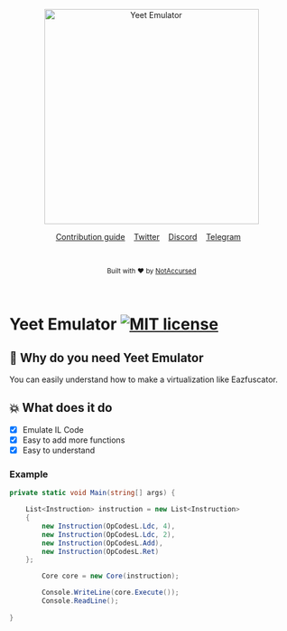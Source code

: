 <p align="center">
    <img width="380" height="380" src="https://i.imgur.com/kDkwJB9.png" alt="Yeet Emulator">
</p>

<p align="center">
    <a href="https://github.com/NotAccursed/Yeet-Emulator/issues">Contribution guide</a>&nbsp;&nbsp;&nbsp;
    <a href="https://twitter.com/ga_asaro">Twitter</a>&nbsp;&nbsp;&nbsp;
    <a href="https://discordapp.com/invite/f55n5tM">Discord</a>&nbsp;&nbsp;&nbsp;
    <a href="https://t.me/notaccursedtelegram">Telegram</a>&nbsp;&nbsp;&nbsp;
</p>

<br>

<p align="center">
  <sub>Built with ❤︎ by <a href="https://twitter.com/ga_asaro">NotAccursed</a></sub>
</p>

<br>

# Yeet Emulator [![MIT license](https://img.shields.io/badge/License-MIT-blue.svg)](https://lbesson.mit-license.org/)

## 📜 Why do you need Yeet Emulator

You can easily understand how to make a virtualization like Eazfuscator.

## 💥 What does it do

- [x] Emulate IL Code
- [x] Easy to add more functions
- [x] Easy to understand

### Example
```C#
private static void Main(string[] args) {

    List<Instruction> instruction = new List<Instruction>
	{
	    new Instruction(OpCodesL.Ldc, 4),
	    new Instruction(OpCodesL.Ldc, 2),
	    new Instruction(OpCodesL.Add),
	    new Instruction(OpCodesL.Ret)
	};

        Core core = new Core(instruction);

        Console.WriteLine(core.Execute());
        Console.ReadLine();
        
}
```
